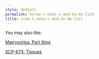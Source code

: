 ```yaml
---
style: default
permalink: Xcrow-s-note-s-and-to-do-list
title: crow-s-note-s-and-to-do-list
---
```

You may also like:

[Matryoshka: Part Nine](http://scp-wiki.net/matryoshka-nine)

[SCP-673: Tissues](http://scp-wiki.net/scp-673)
